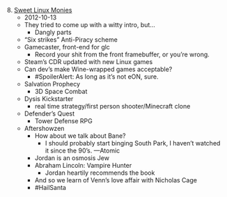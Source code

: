 8. [Sweet Linux Monies](https://linuxgamecast.com/2012/10/linuxgamecast-weekly-ep08-sweet-linux-monies/)
   * 2012-10-13
   * They tried to come up with a witty intro, but…
      * Dangly parts
   * “Six strikes”  Anti-Piracy scheme
   * Gamecaster, front-end for glc
      * Record your shit from the front framebuffer, or you’re wrong.
   * Steam’s CDR updated with new Linux games
   * Can dev’s make Wine-wrapped games acceptable?
      * #SpoilerAlert: As long as it’s not eON, sure.
   * Salvation Prophecy
      * 3D Space Combat
   * Dysis Kickstarter
      * real time strategy/first person shooter/Minecraft clone
   * Defender’s Quest
      * Tower Defense RPG
   * Aftershowzen
      * How about we talk about Bane?
         * I should probably start binging South Park, I haven’t watched it since the 90’s.  —Atomic
      * Jordan is an osmosis Jew
      * Abraham Lincoln: Vampire Hunter
         * Jordan heartily recommends the book
      * And so we learn of Venn’s love affair with Nicholas Cage
      * #HailSanta
